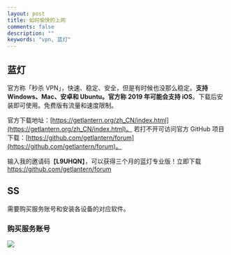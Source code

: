 ```yaml
---
layout: post
title: 如何愉快的上网
comments: false
description: ""
keywords: "vpn, 蓝灯"
---
```


## 蓝灯

官方称「秒杀 VPN」，快速、稳定、安全，但是有时候也没那么稳定。**支持 Windows、Mac、安卓和 Ubuntu。官方称 2019 年可能会支持 iOS**。下载后安装即可使用。免费版有流量和速度限制。

官方下载地址：[https://getlantern.org/zh_CN/index.html](https://getlantern.org/zh_CN/index.html)。
若打不开可访问官方 GitHub 项目下载：[https://github.com/getlantern/forum](https://github.com/getlantern/forum)。

输入我的邀请码【**L9UHQN**】，可以获得三个月的蓝灯专业版！立即下载 https://github.com/getlantern/forum


## SS

需要购买服务账号和安装各设备的对应软件。

### 购买服务账号

![](./_image/2019-01-06/001.jpg)